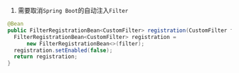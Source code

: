 1. 需要取消`Spring Boot`的自动注入`Filter`
```java
@Bean  
public FilterRegistrationBean<CustomFilter> registration(CustomFilter filter) {  
  FilterRegistrationBean<CustomFilter> registration =  
      new FilterRegistrationBean<>(filter);  
  registration.setEnabled(false);  
  return registration;  
}
```
<!--stackedit_data:
eyJoaXN0b3J5IjpbLTUyMzg5NzU3NiwtOTc1NzQ5MDQwXX0=
-->